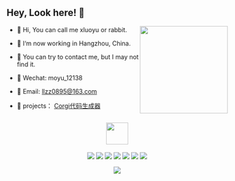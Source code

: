 <h2>Hey, Look here! 👋</h2>

<img src="https://giffiles.alphacoders.com/398/3987.gif" width="200" align="right"></img>

* 🍑 Hi, You can call me xluoyu or rabbit.

* 🍉 I‘m now working in Hangzhou, China.

* 🍗 You can try to contact me, but I may not find it.

* 🍪 Wechat: moyu_12138

* 🍰 Email: llzz0895@163.com

* 🍟 projects： [Corgi代码生成器](https://corgi-lowcode.vercel.app/)



<h2 align="center"><img src="https://media.giphy.com/media/mGcNjsfWAjY5AEZNw6/giphy.gif" width="50"></h2>
<p align="center">
<img src="https://img.shields.io/badge/-TypeScript-black?style=flat-square&logo=typescript"/>
<img src="https://img.shields.io/badge/-JavaScript-black?style=flat-square&logo=javascript"/>
<img src="https://img.shields.io/badge/-Nodejs-black?style=flat-square&logo=Node.js"/>
<img src="https://img.shields.io/badge/-Nestjs-black?style=flat-square&logo=Nest.js"/>
<img src="https://img.shields.io/badge/-Vue-black?style=flat-square&logo=vue"/>
<img src="https://img.shields.io/badge/-Git-black?style=flat-square&logo=git"/>
<img src="https://img.shields.io/badge/-GitHub-black?style=flat-square&logo=github"/>
</p>


 
<p align = "center">
 <img src="https://activity-graph.herokuapp.com/graph?username=xluoyu&theme=redical">
</p>
